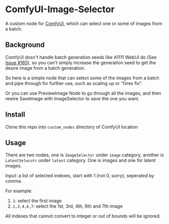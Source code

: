 # ComfyUI-Image-Selector

A custom node for [ComfyUI](https://github.com/comfyanonymous/ComfyUI), which can select one or some of images from a batch.

## Background

ComfyUI dosn't handle batch generation seeds like A1111 WebUI do (See [Issue #165](https://github.com/comfyanonymous/ComfyUI/issues/165)), so you can't simply increase the generation seed to get the desire image from a batch generation.

So here is a simple node that can select some of the images from a batch and pipe through for further use, such as scaling up or "hires fix".

Or you can use PreviewImage Node to go through all the images, and then rewire SaveImage with ImageSelector to save the one you want.

## Install

Clone this repo into `custom_nodes` directory of ComfyUI location

## Usage

There are two nodes, one is `ImageSelector` under `image` category, another is `LatentSelecotr` under `latent` category. One is images and one for latent images.

Input: a list of selected indexes, start with 1 (not 0, sorry), seperated by comma.

For example:

1. `1`: select the first image
2. `1,3,4,6,7`: select the 1st, 3rd, 4th, 6th and 7th image

All indexes that cannot convert to integer or out of bounds will be ignored.
